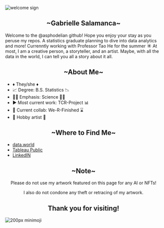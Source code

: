 ![welcome sign](https://user-images.githubusercontent.com/125179245/232682841-8da86327-7bc5-4c5c-a8c5-ba44fd04f424.png)
<h2 align = "center"> ~Gabrielle Salamanca~ </h2>

Welcome to the @asphodelian github! Hope you enjoy your stay as you peruse my repos.
A statistics graduate planning to dive into data analytics and more! 
Currenntly working with Professor Tao He for the summer ☀️
At most, I am a creative person, a storyteller, and an artist. Maybe, with all the data in the world, I can tell you all a story about it all.

<h2 align = "center"> ~About Me~ </h2>

<div class = "container">
 <ul class = "mb-0 pl-0 text-center">
  <li> ♦️ They/she ♦️  </li>
  <li> 📈 Degree: B.S. Statistics 📉 </li>
  <li> 🧑‍💻 Emphasis: Science 🧑‍💻 </li>
  <li> ▶️ Most current work: TCR-Project 📊 </li>
  <li> 🤝 Current collab: We-R-Finished ⌛ </li>
  <li> 🎨 Hobby artist 🎨  </li>
 </ul>
</div>

<h2 align = "center"> ~Where to Find Me~ </h2>

<div class = "container">
 <ul class = "mb-0 pl-0 text-center">
  <li> <a href = "https://data.world/asphodelian"> data.world </a> </li>
  <li> <a href = "https://public.tableau.com/app/profile/gabrielle.salamanca"> Tableau Public </a> </li>
  <li> <a href = "https://www.linkedin.com/in/gabrielle-salamanca-082312106/"> LinkedIN </a> </li>
 </ul>
</div>

<h2 align = "center"> ~Note~ </h2>
<p align="center">
Please do not use my artwork featured on this page for any AI or NFTs! 
</p>
<p align = "center">
I also do not condone any theft or retracing of my artwork.
</p>

<h2 align = "center"> Thank you for visiting! </h2>

![200px minimoji](https://github.com/asphodelian/asphodelian/assets/125179245/b855cc00-2ecd-42b9-89ac-4868a8ae25c3)

<!---
asphodelian/asphodelian is a ✨ special ✨ repository because its `README.md` (this file) appears on your GitHub profile.
You can click the Preview link to take a look at your changes.
--->
